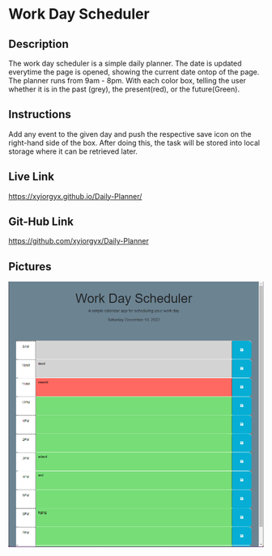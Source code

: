 # Work Day Scheduler

## Description
The work day scheduler is a simple daily planner. The date is updated everytime the page is opened, showing the current date ontop of the page. The planner runs from 9am - 8pm. With each color box, telling the user whether it is in the past (grey), the present(red), or the future(Green).

## Instructions
Add any event to the given day and push the respective save icon on the right-hand side of the box. After doing this, the task will be stored into local storage where it can be retrieved later. 

## Live Link
https://xyiorgyx.github.io/Daily-Planner/

## Git-Hub Link
https://github.com/xyiorgyx/Daily-Planner

## Pictures
![Picture of the daily planner website](Assets/daily%20planner.png)
